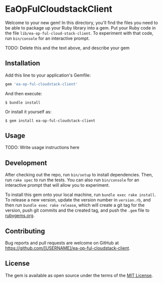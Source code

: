 # EaOpFulCloudstackClient

Welcome to your new gem! In this directory, you'll find the files you need to be able to package up your Ruby library into a gem. Put your Ruby code in the file `lib/ea-op-ful-cloud-stack-client`. To experiment with that code, run `bin/console` for an interactive prompt.

TODO: Delete this and the text above, and describe your gem

## Installation

Add this line to your application's Gemfile:

```ruby
gem 'ea-op-ful-cloudstack-client'
```

And then execute:

    $ bundle install

Or install it yourself as:

    $ gem install ea-op-ful-cloudstack-client

## Usage

TODO: Write usage instructions here

## Development

After checking out the repo, run `bin/setup` to install dependencies. Then, run `rake spec` to run the tests. You can also run `bin/console` for an interactive prompt that will allow you to experiment.

To install this gem onto your local machine, run `bundle exec rake install`. To release a new version, update the version number in `version.rb`, and then run `bundle exec rake release`, which will create a git tag for the version, push git commits and the created tag, and push the `.gem` file to [rubygems.org](https://rubygems.org).

## Contributing

Bug reports and pull requests are welcome on GitHub at https://github.com/[USERNAME]/ea-op-ful-cloudstack-client.

## License

The gem is available as open source under the terms of the [MIT License](https://opensource.org/licenses/MIT).
